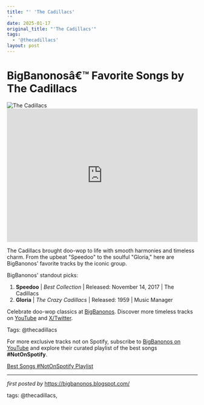 ```yaml
---
title: "' 'The Cadillacs'
'"
date: 2025-01-17
original_title: "'The Cadillacs'"
tags:
  - '@thecadillacs'
layout: post
---
```

<!-- Title of the Post -->
<h1 >BigBanonosâ€™ Favorite Songs by The Cadillacs</h1> <!-- Featured Image -->
<div > <img src="https://i.scdn.co/image/ab67616d00001e024a54c75dad2d7b474e100e0e" alt="The Cadillacs">
</div> <!-- Spotify Embed -->
<div > <iframe src="https://open.spotify.com/embed/playlist/1lFCNrqIP0K5eaNQ7PES8H?utm_source=generator" width="100%" height="352" frameBorder="0" allowfullscreen="" allow="autoplay; clipboard-write; encrypted-media; fullscreen; picture-in-picture" loading="lazy"></iframe>
</div> <!-- Introductory Text -->
<p >The Cadillacs brought doo-wop to life with smooth harmonies and timeless charm. From the upbeat "Speedoo" to the soulful "Gloria," here are BigBanonos' favorite tracks by the iconic group.</p> <!-- Song Highlights -->
<div > <p>BigBanonos' standout picks:</p> <ol> <li><strong>Speedoo</strong> | <em>Best Collection</em> | Released: November 14, 2017 | The Cadillacs</li> <li><strong>Gloria</strong> | <em>The Crazy Cadillacs</em> | Released: 1959 | Music Manager</li> </ol>
</div> <!-- Footer Links -->
<div > <p>Celebrate doo-wop classics at <a href="https://bigbanonos.blogspot.com/" target="_blank">BigBanonos</a>. Discover more timeless tracks on <a href="https://www.youtube.com/@BigBanonos" target="_blank">YouTube</a> and <a href="https://x.com/bigbanonos" target="_blank">X/Twitter</a>.</p>
</div> <!-- Tags -->
<p >Tags: @thecadillacs</p>


<!--Subscribe and Playlist Links-->
<div>
    <p>For more exclusive tracks not on Spotify, subscribe to <a href="https://www.youtube.com/@BigBanonos" target="_blank">BigBanonos on YouTube</a> and explore their curated playlist of the best songs <strong>#NotOnSpotify</strong>.</p>
    <p><a href="https://www.youtube.com/playlist?list=PLtuNtuTatqI0kFahUCbtbfenC_ET5O_tr" target="_blank">Best Songs #NotOnSpotify Playlist<br /></a></p></div>

<hr />

<p><em>first posted by</em> <a href="https://bigbanonos.blogspot.com/" rel="noopener" target="_new">https://bigbanonos.blogspot.com/</a></p>

<p>tags: @thecadillacs,</p>
